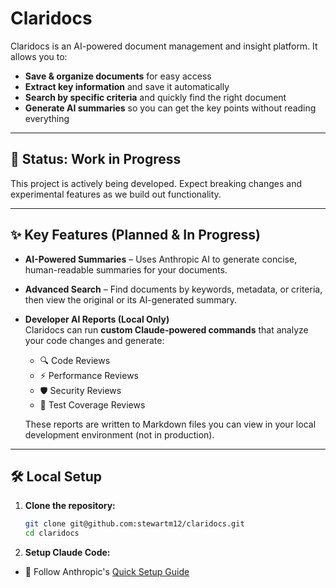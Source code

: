 # Claridocs

Claridocs is an AI-powered document management and insight platform. It allows you to:

- **Save & organize documents** for easy access  
- **Extract key information** and save it automatically  
- **Search by specific criteria** and quickly find the right document  
- **Generate AI summaries** so you can get the key points without reading everything  

---

## 🚧 Status: Work in Progress
This project is actively being developed. Expect breaking changes and experimental features as we build out functionality.

---

## ✨ Key Features (Planned & In Progress)

- **AI-Powered Summaries** – Uses Anthropic AI to generate concise, human-readable summaries for your documents.
- **Advanced Search** – Find documents by keywords, metadata, or criteria, then view the original or its AI-generated summary.
- **Developer AI Reports (Local Only)**  
  Claridocs can run **custom Claude-powered commands** that analyze your code changes and generate:
  - 🔍 Code Reviews  
  - ⚡ Performance Reviews  
  - 🛡️ Security Reviews  
  - 🧪 Test Coverage Reviews  

  These reports are written to Markdown files you can view in your local development environment (not in production).

---

## 🛠️ Local Setup

1. **Clone the repository:**
   ```bash
   git clone git@github.com:stewartm12/claridocs.git
   cd claridocs

2. **Setup Claude Code:**
  - 📖 Follow Anthropic's [Quick Setup Guide](https://docs.anthropic.com/en/docs/claude-code/quickstart)
